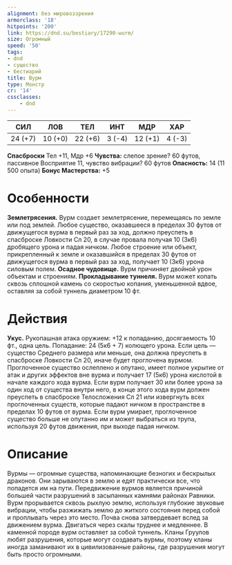 ```yaml
---
alignment: без мировоззрения
armorclass: '18'
hitpoints: '200'
link: https://dnd.su/bestiary/17290-wurm/
size: Огромный
speed: '50'
tags:
- dnd
- существо
- бестиарий
title: Вурм
type: Монстр
cr: '14'
cssclasses:
    - dnd
---
```



| СИЛ | ЛОВ | ТЕЛ | ИНТ | МДР | ХАР |
|---|---|---|---|---|---|
| 24 (+7) | 10 (+0) | 22 (+6) | 3 (-4) | 12 (+1) | 4 (-3) |
**Спасброски** Тел +11, Мдр +6
**Чувства:** слепое зрение? 60 футов, пассивное Восприятие 11, чувство вибрации? 60 футов
**Опасность:** 14 (11 500 опыта)
**Бонус Мастерства:** +5


# Особенности
**Землетрясения.** Вурм создает землетрясение, перемещаясь по земле или под землей. Любое существо, оказавшееся в пределах 30 футов от движущегося вурма в первый раз за ход, должно преуспеть в спасброске Ловкости Сл 20, в случае провала получая 10 (3к6) дробящего урона и падая ничком. Любое строение или объект, прикрепленный к земле и оказавшийся в пределах 30 футов от движущегося вурма в первый раз за ход, получает 10 (3к6) урона силовым полем.
**Осадное чудовище.** Вурм причиняет двойной урон объектам и строениям.
**Прокладывание туннеля.** Вурм может копать сквозь сплошной камень со скоростью копания, уменьшенной вдвое, оставляя за собой туннель диаметром 10 фт.


# Действия
**Укус.** Рукопашная атака оружием: +12 к попаданию, досягаемость 10 фт., одна цель. Попадание: 24 (5к6 + 7) колющего урона. Если цель — существо Среднего размера или меньше, она должна преуспеть в спасброске Ловкости Сл 20, иначе будет проглочена вурмом. Проглоченное существо ослеплено и опутано, имеет полное укрытие от атак и других эффектов вне вурма и получает 17 (5к6) урона кислотой в начале каждого хода вурма. Если вурм получает 30 или более урона за один ход от существа внутри него, в конце этого хода вурм должен преуспеть в спасброске Телосложения Сл 21 или извергнуть всех проглоченных существ, которые падают ничком в пространстве в пределах 10 футов от вурма. Если вурм умирает, проглоченное существо больше не опутанно им и может выбраться из трупа, используя 20 футов движения, при выходе падая ничком.


# Описание
Вурмы — огромные существа, напоминающие безногих и бескрылых драконов. Они зарываются в землю и едят практически все, что попадется им на пути. Передвижение вурмов является причиной большей части разрушений в засыпанных камнями районах Равники. Вурм прорывается сквозь рыхлую землю, используя глубокие звуковые вибрации, чтобы разжижать землю до житкого состояния перед собой и проплывать через это место. Почва снова затвердевает вслед за движением вурма. Двигаться через скалы труднее  и медленнее. В каменной породе вурм оставляет за собой туннель. Кланы Груулов любят разрушения, которые могут создавать вурмы, поэтому кланы иногда заманивают их в цивилизованные районы, где разрушения могут быть просто огромными.